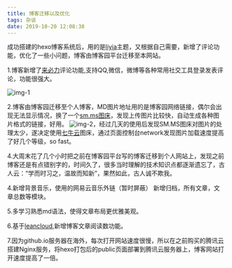 ```yaml
---
title: 博客迁移以及优化
tags: 杂谈
date: 2019-10-20 12:08:38
---
```


成功搭建的hexo博客系统后，用的是[liyia](https://github.com/litten/hexo-theme-yilia)主题，又根据自己需要，新增了评论功能，优化了一些小问题，博客由博客园平台迁移至本网站。
 
1.博客新增了[来必力](https://www.livere.com/)评论功能,支持QQ,微信，微博等各种常用社交工具登录发表评论，功能很强大。
<!--more-->
![img-1](/imgs/img-1.png)

2.博客由博客园迁移至个人博客，MD图片地址用的是博客园网络链接，偶尔会出现无法显示情况，换了一个[sm.ms图床](https://sm.ms/)，发现上传图片比较快，自动生成各种图片格式的链接，好用。
![img-2](/imgs/img-2.png)，经过几天的使用后发现SM.MS图床对图片的处理太少，遂决定使用[七牛云](https://portal.qiniu.com/)图床，通过页面控制台network发现图片加载速度提高了好几个等级，so fast。

4.大周末花了几个小时把之前在博客园平台写的博客迁移到个人网站上，发现之前博客还是有点错别字的，时间久了，很多当时理解的技术知识点都逐渐遗忘了，古人云：“学而时习之，温故而知新”，果然如此，古人诚不欺我。
    
4.新增背景音乐，使用的网易云音乐外链（暂时屏蔽）
   新增归档，所有文章，文章总数等模块。
   
5.多学习熟悉md语法，使得文章布局更优雅美观。

6.基于[leancloud](https://leancloud.cn/),新增博客文章阅读数功能。

7.因为github.io服务器在海外，每次打开网站速度很慢，所以在之前购买的腾讯云搭建Nginx服务，将hexo打包后的public页面部署到腾讯云服务器上，博客网站打开速度提高了一倍。